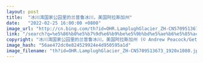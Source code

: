 ```yaml
---
layout: post
title:  "冰川湾国家公园里的兰普鲁冰川，美国阿拉斯加州"
date:   "2022-02-25 16:00:00 +0800"
image_url: "http://cn.bing.com/th?id=OHR.LamplughGlacier_ZH-CN5709513673_1920x1080.jpg&rf=LaDigue_1920x1080.jpg&pid=hp"
link: "/search?q=%e5%86%b0%e5%b7%9d%e6%b9%be%e5%9b%bd%e5%ae%b6%e5%85%ac%e5%9b%ad&form=hpcapt&mkt=zh-cn"
copyright: "冰川湾国家公园里的兰普鲁冰川，美国阿拉斯加州 (© Andrew Peacock/Getty Images)"
image_hash: "56ae472dc0e824529924e4d950595a1d"
image_filename: "th?id=OHR.LamplughGlacier_ZH-CN5709513673_1920x1080.jpg&rf=LaDigue_1920x1080.jpg&pid=hp"
---
```

